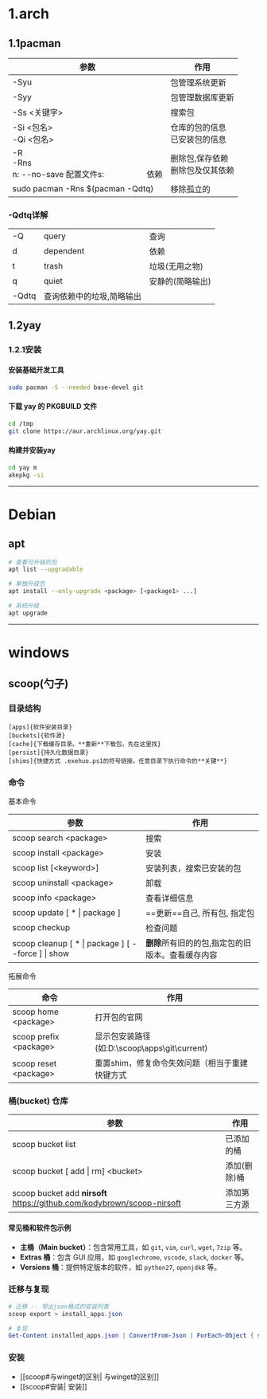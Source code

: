 
# 1.arch
## 1.1pacman

| 参数                                                          | 作用                     |
| ----------------------------------------------------------- | ---------------------- |
| -Syu                                                        | 包管理系统更新                |
| -Syy                                                        | 包管理数据库更新         
| -Ss <关键字>                                                   | 搜索包                    |
| -Si <包名>  <br>-Qi <包名>                                      | 仓库的包的信息  <br>已安装包的信息   |
| -R  <br>-Rns  <br>n: --no-save 配置文件s:                    依赖 | 删除包,保存依赖  <br>删除包及仅其依赖 |
| sudo pacman -Rns $(pacman -Qdtq)                            | 移除孤立的                  |

### -Qdtq详解

|   |   |   |
|---|---|---|
|-Q|query|查询|
|d|dependent|依赖|
|t|trash|垃圾(无用之物)|
|q|quiet|安静的(简略输出)|
|-Qdtq|查询依赖中的垃圾,简略输出||

## 1.2yay
### 1.2.1安装
#### 安装基础开发工具
```bash
sudo pacman -S --needed base-devel git
```
#### 下载 yay 的 PKGBUILD 文件
```bash
cd /tmp 
git clone https://aur.archlinux.org/yay.git
```
#### 构建并安装yay
```bash
cd yay m
akepkg -si
```


---
# Debian
## apt
```bash
# 查看可升级的包
apt list --upgradable

# 单独升级包
apt install --only-upgrade <package> [<package1> ...]

# 系统升级
apt upgrade
```

----
# windows
## scoop(勺子)
### 目录结构
```
[apps]{软件安装目录}
[buckets]{软件源}
[cache]{下载缓存目录。**重新**下载包，先在这里找}
[persist]{持久化数据目录}
[shims]{快捷方式 .exehuo.ps1的符号链接。任意目录下执行命令的**关键**}
```
### 命令
基本命令

| 参数                                                   | 作用                          |
| ---------------------------------------------------- | --------------------------- |
| scoop search \<package>                              | 搜索                          |
| scoop install \<package>                             | 安装                          |
| scoop list \[\<keyword>]                             | 安装列表，搜索已安装的包                |
| scoop uninstall \<package>                           | 卸载                          |
| scoop info \<package>                                | 查看详细信息                      |
| scoop update \[ \* \| package ]                      | ==更新==自己, 所有包, 指定包          |
| scoop checkup                                        | 检查问题                        |
| scoop cleanup \[ * \| package ] \[ --force ] \| show | **删除**所有旧的的包,指定包的旧版本。查看缓存内容 |

拓展命令

| 命令                      | 作用                                   |
| ----------------------- | ------------------------------------ |
| scoop home \<package>   | 打开包的官网                               |
| scoop prefix \<package> | 显示包安装路径(如:D:\scoop\apps\git\current) |
| scoop reset \<package>  | 重置shim，修复命令失效问题（相当于重建快键方式            |

### 桶(bucket) 仓库

| 参数                                                                      | 作用      |
| ----------------------------------------------------------------------- | ------- |
| scoop bucket list                                                       | 已添加的桶   |
| scoop bucket \[ add \| rm] \<bucket>                                    | 添加(删除)桶 |
| scoop bucket add **nirsoft** https://github.com/kodybrown/scoop-nirsoft | 添加第三方源  |

#### 常见桶和软件包示例

- **主桶（Main bucket）**：包含常用工具，如 `git`, `vim`, `curl`, `wget`, `7zip` 等。
- **Extras 桶**：包含 GUI 应用，如 `googlechrome`, `vscode`, `slack`, `docker` 等。
- **Versions 桶**：提供特定版本的软件，如 `python27`, `openjdk8` 等。

### 迁移与复现
```powershell
# 迁移 -- 导出json格式的安装列表
scoop export > install_apps.json

# 复现
Get-Content installed_apps.json | ConvertFrom-Json | ForEach-Object { scoop install $_.apps }
```

### 安装
- [[scoop#与winget的区别| 与winget的区别]]
- [[scoop#安装| 安装]]
